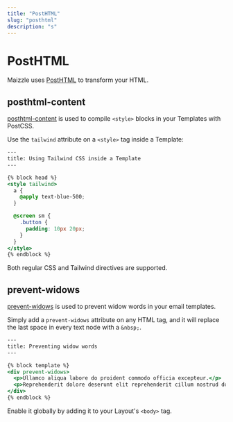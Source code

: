 ```yaml
---
title: "PostHTML"
slug: "posthtml"
description: "s"
---
```


# PostHTML

Maizzle uses [PostHTML](https://github.com/posthtml/posthtml) to transform your HTML.

## posthtml-content

[posthtml-content](https://github.com/posthtml/posthtml-content) is used to compile `<style>` blocks in your Templates with PostCSS.

Use the `tailwind` attribute on a `<style>` tag inside a Template:

```handlebars
---
title: Using Tailwind CSS inside a Template
---

{% block head %}
<style tailwind>
  a {
    @apply text-blue-500;
  }

  @screen sm {
    .button {
      padding: 10px 20px;
    }
  }
</style>
{% endblock %}
```

Both regular CSS and Tailwind directives are supported.

## prevent-widows

[prevent-widows](https://github.com/bashaus/prevent-widows) is used to prevent widow words in your email templates. 

Simply add a `prevent-widows` attribute on any HTML tag, and it will replace the last space in every text node with a `&nbsp;`.

```handlebars
---
title: Preventing widow words
---

{% block template %}
<div prevent-widows>
  <p>Ullamco aliqua labore do proident commodo officia excepteur.</p>
  <p>Reprehenderit dolore deserunt elit reprehenderit cillum nostrud do laborum et.</p>
</div>
{% endblock %}
```

<div class="bg-gray-100 border-l-4 border-gradient-b-ocean-light p-4 mb-4 text-md" role="alert">
  <div class="text-gray-600">Enable it globally by adding it to your Layout's <code class="shiki-inline">&lt;body&gt;</code> tag.</div>
</div>
